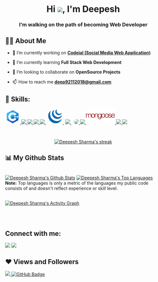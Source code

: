 <!-- 
<a href="#"><img width="100%" height="auto" src="https://i.imgur.com/iXuL1HG.png" height="175px"/></a>
 -->

<h1 align="center">Hi <img src="https://raw.githubusercontent.com/MartinHeinz/MartinHeinz/master/wave.gif" width="30px">, I'm Deepesh</h1>
<h3 align="center">I'm walking on the path of becoming Web Developer</h3>


## 🙋‍♂️ About Me

- 🔭 I’m currently working on **[Codeial (Social Media Web Application)](https://github.com/deepeshsharmaofficial/codeial)**

- 🌱 I’m currently learning **Full Stack Web Development**

- 👯 I’m looking to collaborate on **OpenSource Projects**

<!-- - 👨‍💻 All of my projects are available at **[My Portfolio]()** -->

- 📫 How to reach me **deep92112018@gmail.com**

<!-- - ⚡ Fun fact **I play games and go to the GYM very often.** -->

## 🚀 Skills:

<!-- https://icons8.com/ for icons-->
<p align="left"> 
    <a href="https://www.java.com" target="_blank"> <img src="./logo/c++.png"/> </a>
    <!-- <a href="https://reactjs.org/" target="_blank"> <img src="https://img.icons8.com/color/48/000000/react-native.png"/> </a> -->
    <a href="https://www.w3.org/html/" target="_blank"> <img src="https://img.icons8.com/color/48/000000/html-5.png"/> </a> 
    <a href="https://www.w3schools.com/css/" target="_blank"> <img src="https://img.icons8.com/color/48/000000/css3.png"/> </a> 
    <a href="https://getbootstrap.com" target="_blank"> <img src="https://img.icons8.com/color/48/000000/bootstrap.png"/> </a>
    <a href="https://developer.mozilla.org/en-US/docs/Web/JavaScript" target="_blank"> <img src="https://img.icons8.com/color/48/000000/javascript.png"/> </a> 
    <a style="padding:0 4px;" href="https://developer.mozilla.org/en-US/docs/Web/JavaScript" target="_blank"> <img src="./logo/jquery.png"/> </a>
    <a href="https://nodejs.org" target="_blank"> <img src="https://img.icons8.com/color/48/000000/nodejs.png"/> </a>
    <a style="padding-left:8px;" href="https://expressjs.com/" target="_blank"> <img src="https://img.icons8.com/color/48/000000/express-js.png" style="background-color: white; border-radius: 100%"> </a>
    <a href="https://www.mongodb.com/" target="_blank"> <img src="https://img.icons8.com/color/48/000000/mongodb.png"/> </a>
    <a href="https://mongoosejs.com/" target="_blank"> <img src="./logo/mongoose.png" style="height:50px"> </a>
    <a href="https://www.python.org" target="_blank"> <img src="https://img.icons8.com/color/48/000000/python.png"/> </a> 
    <a style="padding-right:8px;" href="https://www.mysql.com/" target="_blank"> <img src="https://img.icons8.com/fluent/50/000000/mysql-logo.png"/> </a>
</p>

<!-- [![React Badge](https://img.shields.io/badge/-React-61DBFB?style=for-the-badge&labelColor=black&logo=react&logoColor=61DBFB)](#)  [![Javascript Badge](https://img.shields.io/badge/-Javascript-F0DB4F?style=for-the-badge&labelColor=black&logo=javascript&logoColor=F0DB4F)](#) [![Typescript Badge](https://img.shields.io/badge/-Typescript-007acc?style=for-the-badge&labelColor=black&logo=typescript&logoColor=007acc)](#) [![Nodejs Badge](https://img.shields.io/badge/-Nodejs-3C873A?style=for-the-badge&labelColor=black&logo=node.js&logoColor=3C873A)](#) [![GraphQL Badge](https://img.shields.io/badge/-GraphQl-e535ab?style=for-the-badge&labelColor=black&logo=node.js&logoColor=e535ab)](#) -->
<br/>

<p align="center">
    <a href="https://github.com/deepeshsharmaofficial/github-readme-streak-stats">
        <img title="🔥 Get streak stats for your profile at git.io/streak-stats" alt="Deepesh Sharma's streak" src="https://github-readme-streak-stats.herokuapp.com/?user=deepeshsharmaofficial&theme=black-ice&hide_border=true&stroke=0000&background=060A0CD0"/>
    </a>
</p>

## 📊 My Github Stats

  <br/>
    <a href="https://github.com/deepeshsharmaofficial/github-readme-stats"><img alt="Deepesh Sharma's Github Stats" src="https://github-readme-stats.vercel.app/api?username=deepeshsharmaofficial&show_icons=true&count_private=true&theme=react&hide_border=true&bg_color=0D1117" /></a>
  <a href="https://github.com/deepeshsharmaofficial/github-readme-stats"><img alt="Deepesh Sharma's Top Languages" src="https://github-readme-stats.vercel.app/api/top-langs/?username=deepeshsharmaofficial&langs_count=8&count_private=true&layout=compact&theme=react&hide_border=true&bg_color=0D1117" /></a>
  <br/>
  <b>Note:</b> Top languages is only a metric of the languages my public code consists of and doesn't reflect experience or skill level.


<br/>
<br/>

<a href="https://github.com/ashutosh00710/github-readme-activity-graph"><img alt="Deepesh Sharma's Activity Graph" src="https://github-readme-activity-graph.cyclic.app/graph?username=deepeshsharmaofficial&bg_color=070b0e&color=9f9f9f&line=ffffff&point=00e7ff&area=true&hide_border=true" /></a>

<br/>
<br/>

## Connect with me:
<p align="left">

<a href = "https://www.linkedin.com/in/deepeshsharmaofficial/"><img src="https://img.icons8.com/fluent/48/000000/linkedin.png"/></a>
<a href = "https://twitter.com/DeepeshSharma48"><img src="https://img.icons8.com/fluent/48/000000/twitter.png"/></a>
</p>

## ❤ Views and Followers
<a href="https://github.com/deepeshsharmaofficial/github-profile-views-counter">
    <img src="https://komarev.com/ghpvc/?username=deepeshsharmaofficial">
</a>
<a href="https://github.com/deepeshsharmaofficial?tab=followers"><img src="https://img.shields.io/github/followers/deepeshsharmaofficial?label=Followers&style=social" alt="GitHub Badge"></a>

